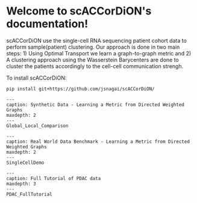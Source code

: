 
Welcome to scACCorDiON's documentation!
=====================================

scACCorDiON use the single-cell RNA sequencing patient cohort data to perform sample(patient) clustering. Our approach is done in two main steps: 1) Using Optimal Transport we learn a graph-to-graph metric and 2) A clustering approach using the Wasserstein Barycenters are done to cluster the patients accordingly to the cell-cell communication strengh.

To install scACCorDiON:
```
pip install git+https://github.com/jsnagai/scACCorDiON/
```

```{toctree}
---
caption: Synthetic Data - Learning a Metric from Directed Weighted Graphs
maxdepth: 2
---
Global_Local_Comparison
```

```{toctree}
---
caption: Real World Data Benchmark - Learning a Metric from Directed Weighted Graphs
maxdepth: 2
---
SingleCellDemo
```

```{toctree}
---
caption: Full Tutorial of PDAC data
maxdepth: 3
---
PDAC_FullTutorial
```
